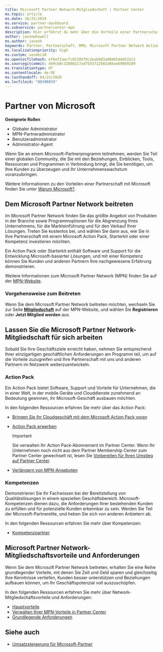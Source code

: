 ```yaml
---
title: Microsoft Partner Network-Mitgliedschaft | Partner Center
ms.topic: article
ms.date: 10/25/2019
ms.service: partner-dashboard
ms.subservice: partnercenter-mpn
description: Hier erfährst du mehr über die Vorteile einer Partnerschaft mit Microsoft einschließlich Microsoft Action Pack, Kompetenzen und Programmoptionen, mit denen du einen Wettbewerbsvorteil erzielen, Produkte auf den Markt bringen und Lösungen verkaufen kannst.
author: jasonwhowell
ms.author: jasonh
keywords: Partner, Partnerschaft, MPN, Microsoft Partner Network Action Pack, MAPS, Aktion Pack-Abonnement, Vorteile, MPN-Vorteile, Mitgliedschaft, Silver, Gold, Kompetenzen
ms.localizationpriority: high
ms.custom: seodec18
ms.openlocfilehash: ef6ef1aacfc02205f0c2eab9d3a084b5d4d51b13
ms.sourcegitcommit: 449cb8c32880217ad7543712b02a84ae69869289
ms.translationtype: HT
ms.contentlocale: de-DE
ms.lasthandoff: 04/23/2020
ms.locfileid: "80390859"
---
```

# <a name="partner-with-microsoft"></a>Partner von Microsoft

**Geeignete Rollen**
-   Globaler Administrator
-   MPN-Partneradministrator
-   Benutzeradministrator
-   Administrator-Agent

Wenn Sie an einem Microsoft-Partnerprogramm teilnehmen, werden Sie Teil einer globalen Community, die Sie mit den Beziehungen, Einblicken, Tools, Ressourcen und Programmen in Verbindung bringt, die Sie benötigen, um Ihre Kunden zu überzeugen und Ihr Unternehmenswachstum voranzubringen.

Weitere Informationen zu den Vorteilen einer Partnerschaft mit Microsoft finden Sie unter [Warum Microsoft?](https://partner.microsoft.com/business-opportunities/why-microsoft). 

## <a name="join-the-microsoft-partner-network"></a>Dem Microsoft Partner Network beitreten

<!-- 12/5/18 The content below was copied and pasted directly from the Membership page of the MPN site (https://partner.microsoft.com/membership)-->

Im Microsoft Partner Network finden Sie das größte Angebot von Produkten in der Branche sowie Programmoptionen für die Abgrenzung Ihres Unternehmens, für die Markteinführung und für den Verkauf Ihrer Lösungen. Treten Sie kostenlos bei, und wählen Sie dann aus, wie Sie in Ihre Partnerschaft mit einem Microsoft Action Pack, Starterkit oder einer Kompetenz investieren möchten.

Ein Action Pack oder Starterkit enthält Software und Support für die Entwicklung Microsoft-basierter Lösungen, und mit einer Kompetenz können Sie Kunden und anderen Partnern Ihre nachgewiesene Erfahrung demonstrieren.

Weitere Informationen zum Microsoft Partner Network (MPN) finden Sie auf der [MPN-Website](https://partner.microsoft.com/commercial).

### <a name="how-to-join"></a>Vorgehensweise zum Beitreten

Wenn Sie dem Microsoft Partner Network beitreten möchten, wechseln Sie zur Seite [**Mitgliedschaft**](https://partner.microsoft.com/membership) auf der MPN-Website, und wählen Sie **Registrieren** oder **Jetzt Mitglied werden** aus.

## <a name="make-the-microsoft-partner-network-membership-work-for-you"></a>Lassen Sie die Microsoft Partner Network-Mitgliedschaft für sich arbeiten

<!-- 10/25/2019 The content below content from the Membership pages of the MPN site (https://partner.microsoft.com/membership) and additional updated content.-->

Sobald Sie Ihre Geschäftsziele erreicht haben, nehmen Sie entsprechend Ihrer einzigartigen geschäftlichen Anforderungen am Programm teil, um auf die Vorteile zuzugreifen und Ihre Partnerschaft mit uns und anderen Partnern im Netzwerk weiterzuentwickeln.

### <a name="action-pack"></a>Action Pack

Ein Action Pack bietet Software, Support und Vorteile für Unternehmen, die in einer Welt, in der mobile Geräte und Clouddienste zunehmend an Bedeutung gewinnen, ihr Microsoft-Geschäft ausbauen möchten. 

In den folgenden Ressourcen erfahren Sie mehr über das Action Pack:

- [Bringen Sie Ihr Cloudgeschäft mit dem Microsoft Action Pack voran](https://partner.microsoft.com/membership/action-pack)

- [Action Pack erwerben](mpn-get-action-pack.md)
  
    >[!IMPORTANT]
    >Sie verwalten Ihr Action Pack-Abonnement im Partner Center. Wenn Ihr Unternehmen noch nicht aus dem Partner Membership Center zum Partner Center gewechselt ist, lesen Sie [Vorbereiten für Ihren Umstieg auf Partner Center](prepare-pmc-pc-migration.md).  

- [Verlängern von MPN-Angeboten](renew-mpn-offers.md)

### <a name="competencies"></a>Kompetenzen

Demonstrieren Sie Ihr Fachwissen bei der Bereitstellung von Qualitätslösungen in einem speziellen Geschäftsbereich. Microsoft-Kompetenzen dienen dazu, die Anforderungen Ihrer bestehenden Kunden zu erfüllen und für potenzielle Kunden erkennbar zu sein. Werden Sie Teil der Microsoft-Partnerelite, und heben Sie sich von anderen Anbietern ab.

In den folgenden Ressourcen erfahren Sie mehr über Kompetenzen:

- [Kompetenzpartner](https://partner.microsoft.com/membership/competencies)

## <a name="microsoft-partner-network-benefits-and-requirements"></a>Microsoft Partner Network-Mitgliedschaftsvorteile und Anforderungen

Wenn Sie dem Microsoft Partner Network beitreten, erhalten Sie eine Reihe grundlegender Vorteile, mit denen Sie Zeit und Geld sparen und gleichzeitig Ihre Kenntnisse vertiefen, Kunden besser unterstützen und Beziehungen aufbauen können, um Ihr Geschäftspotenzial voll auszuschöpfen.

In den folgenden Ressourcen erfahren Sie mehr über Network-Mitgliedschaftsvorteile und Anforderungen:

- [Hauptvorteile](https://partner.microsoft.com/membership/core-benefits#simple-tab-content-1)
- [Verwalten Ihrer MPN-Vorteile in Partner Center](manage-your-partner-network-benefits.md)
- [Grundlegende Anforderungen](https://partner.microsoft.com/membership/core-benefits#simple-tab-content-2)

## <a name="see-also"></a>Siehe auch
- [Umsatzsteigerung für Microsoft-Partner](grow-your-business.md)
